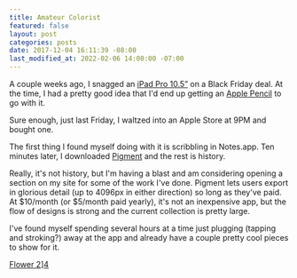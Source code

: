 ```yaml
---
title: Amateur Colorist
featured: false
layout: post
categories: posts
date: 2017-12-04 16:11:39 -08:00
last_modified_at: 2022-02-06 14:00:00 -07:00
---
```


A couple weeks ago, I snagged an [iPad Pro 10.5”](https://www.apple.com/ipad-pro/) on a Black Friday deal. At the time, I had a pretty good idea that I'd end up getting an [Apple Pencil](https://www.apple.com/apple-pencil/) to go with it.

Sure enough, just last Friday, I waltzed into an Apple Store at 9PM and bought one.

The first thing I found myself doing with it is scribbling in Notes.app. Ten minutes later, I downloaded [Pigment](http://pixiteapps.com/pigment/apple-ipad-pro-pencil.html) and the rest is history.

Really, it's not history, but I'm having a blast and am considering opening a section on my site for some of the work I've done. Pigment lets users export in glorious detail (up to 4096px in either direction) so long as they've paid. At $10/month (or $5/month paid yearly), it's not an inexpensive app, but the flow of designs is strong and the current collection is pretty large.

I've found myself spending several hours at a time just plugging (tapping and stroking?) away at the app and already have a couple pretty cool pieces to show for it.

[Flower 2](https://res.cloudinary.com/johnathan-org/image/upload/c_scale,q_85,w_750/pigment_art/flower_2_2017-12-03.jpg)][4](http://res.cloudinary.com/johnathan-org/image/upload/pigment_art/flower_2_2017-12-03.jpg)

